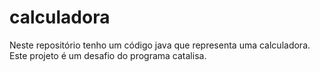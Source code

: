 # calculadora
Neste repositório tenho um código java que representa uma calculadora. Este projeto é um desafio do programa catalisa.
